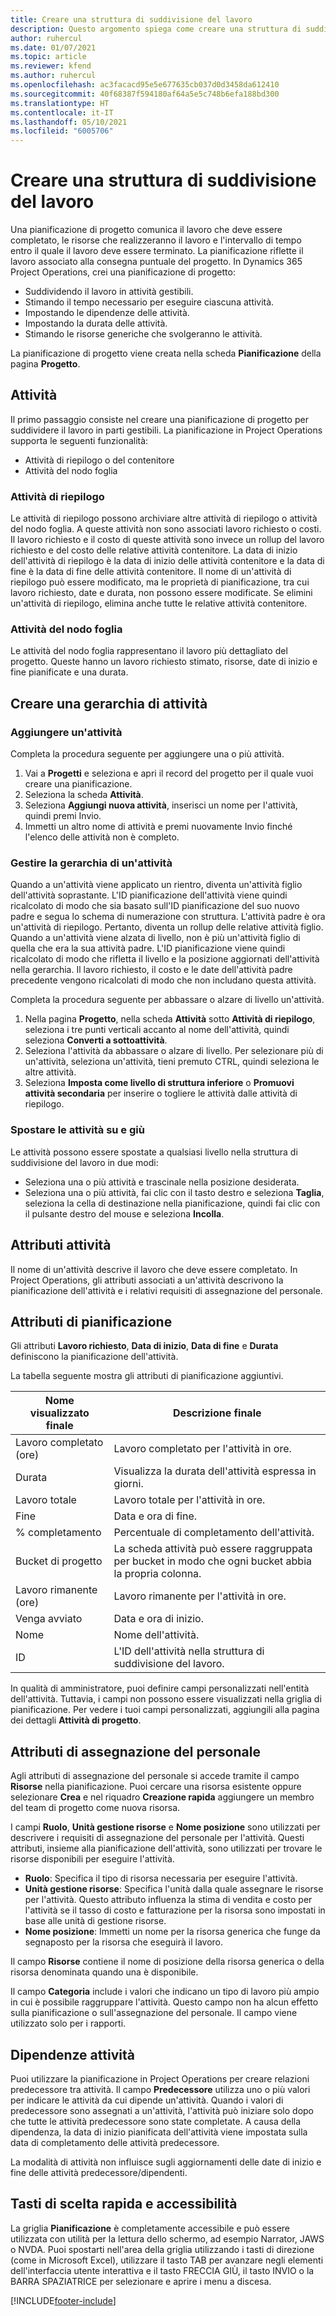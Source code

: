 ```yaml
---
title: Creare una struttura di suddivisione del lavoro
description: Questo argomento spiega come creare una struttura di suddivisione del lavoro comprensiva dei controlli di base nella nuova interfaccia di pianificazione.
author: ruhercul
ms.date: 01/07/2021
ms.topic: article
ms.reviewer: kfend
ms.author: ruhercul
ms.openlocfilehash: ac3facacd95e5e677635cb037d0d3458da612410
ms.sourcegitcommit: 40f68387f594180af64a5e5c748b6efa188bd300
ms.translationtype: HT
ms.contentlocale: it-IT
ms.lasthandoff: 05/10/2021
ms.locfileid: "6005706"
---
```

# <a name="create-a-work-breakdown-structure-wbs"></a>Creare una struttura di suddivisione del lavoro

Una pianificazione di progetto comunica il lavoro che deve essere completato, le risorse che realizzeranno il lavoro e l'intervallo di tempo entro il quale il lavoro deve essere terminato. La pianificazione riflette il lavoro associato alla consegna puntuale del progetto. In Dynamics 365 Project Operations, crei una pianificazione di progetto:

  - Suddividendo il lavoro in attività gestibili.
  - Stimando il tempo necessario per eseguire ciascuna attività.
  - Impostando le dipendenze delle attività.
  - Impostando la durata delle attività.
  - Stimando le risorse generiche che svolgeranno le attività. 

La pianificazione di progetto viene creata nella scheda **Pianificazione** della pagina **Progetto**.

## <a name="tasks"></a>Attività

Il primo passaggio consiste nel creare una pianificazione di progetto per suddividere il lavoro in parti gestibili. La pianificazione in Project Operations supporta le seguenti funzionalità:

- Attività di riepilogo o del contenitore
- Attività del nodo foglia

### <a name="summary-tasks"></a>Attività di riepilogo

Le attività di riepilogo possono archiviare altre attività di riepilogo o attività del nodo foglia. A queste attività non sono associati lavoro richiesto o costi. Il lavoro richiesto e il costo di queste attività sono invece un rollup del lavoro richiesto e del costo delle relative attività contenitore. La data di inizio dell'attività di riepilogo è la data di inizio delle attività contenitore e la data di fine è la data di fine delle attività contenitore. Il nome di un'attività di riepilogo può essere modificato, ma le proprietà di pianificazione, tra cui lavoro richiesto, date e durata, non possono essere modificate. Se elimini un'attività di riepilogo, elimina anche tutte le relative attività contenitore.

### <a name="leaf-node-tasks"></a>Attività del nodo foglia

Le attività del nodo foglia rappresentano il lavoro più dettagliato del progetto. Queste hanno un lavoro richiesto stimato, risorse, date di inizio e fine pianificate e una durata.

## <a name="create-a-task-hierarchy"></a>Creare una gerarchia di attività

### <a name="add-a-task"></a>Aggiungere un'attività

Completa la procedura seguente per aggiungere una o più attività.

1. Vai a **Progetti** e seleziona e apri il record del progetto per il quale vuoi creare una pianificazione. 
2. Seleziona la scheda **Attività**. 
3. Seleziona **Aggiungi nuova attività**, inserisci un nome per l'attività, quindi premi Invio.
2. Immetti un altro nome di attività e premi nuovamente Invio finché l'elenco delle attività non è completo.

### <a name="manage-hierarchy-of-a-task"></a>Gestire la gerarchia di un'attività

Quando a un'attività viene applicato un rientro, diventa un'attività figlio dell'attività soprastante. L'ID pianificazione dell'attività viene quindi ricalcolato di modo che sia basato sull'ID pianificazione del suo nuovo padre e segua lo schema di numerazione con struttura. L'attività padre è ora un'attività di riepilogo. Pertanto, diventa un rollup delle relative attività figlio. Quando a un'attività viene alzata di livello, non è più un'attività figlio di quella che era la sua attività padre. L'ID pianificazione viene quindi ricalcolato di modo che rifletta il livello e la posizione aggiornati dell'attività nella gerarchia. Il lavoro richiesto, il costo e le date dell'attività padre precedente vengono ricalcolati di modo che non includano questa attività.

Completa la procedura seguente per abbassare o alzare di livello un'attività.

1. Nella pagina **Progetto**, nella scheda **Attività** sotto **Attività di riepilogo**, seleziona i tre punti verticali accanto al nome dell'attività, quindi seleziona **Converti a sottoattività**. 
2. Seleziona l'attività da abbassare o alzare di livello. Per selezionare più di un'attività, seleziona un'attività, tieni premuto CTRL, quindi seleziona le altre attività.
2. Seleziona **Imposta come livello di struttura inferiore** o **Promuovi attività secondaria** per inserire o togliere le attività dalle attività di riepilogo.

### <a name="move-tasks-up-and-down"></a>Spostare le attività su e giù

Le attività possono essere spostate a qualsiasi livello nella struttura di suddivisione del lavoro in due modi:

- Seleziona una o più attività e trascinale nella posizione desiderata.
- Seleziona una o più attività, fai clic con il tasto destro e seleziona **Taglia**, seleziona la cella di destinazione nella pianificazione, quindi fai clic con il pulsante destro del mouse e seleziona **Incolla**.

## <a name="task-attributes"></a>Attributi attività

Il nome di un'attività descrive il lavoro che deve essere completato. In Project Operations, gli attributi associati a un'attività descrivono la pianificazione dell'attività e i relativi requisiti di assegnazione del personale.

## <a name="schedule-attributes"></a>Attributi di pianificazione

Gli attributi **Lavoro richiesto**, **Data di inizio**, **Data di fine** e **Durata** definiscono la pianificazione dell'attività.

La tabella seguente mostra gli attributi di pianificazione aggiuntivi.

| **Nome visualizzato finale** | **Descrizione finale** |
| --- | --- |
| Lavoro completato (ore) | Lavoro completato per l'attività in ore. |
| Durata | Visualizza la durata dell'attività espressa in giorni. |
| Lavoro totale | Lavoro totale per l'attività in ore. |
| Fine | Data e ora di fine. |
| % completamento | Percentuale di completamento dell'attività. |
| Bucket di progetto | La scheda attività può essere raggruppata per bucket in modo che ogni bucket abbia la propria colonna. |
| Lavoro rimanente (ore) | Lavoro rimanente per l'attività in ore. |
| Venga avviato | Data e ora di inizio. |
| Nome | Nome dell'attività. |
| ID | L'ID dell'attività nella struttura di suddivisione del lavoro. |

In qualità di amministratore, puoi definire campi personalizzati nell'entità dell'attività. Tuttavia, i campi non possono essere visualizzati nella griglia di pianificazione. Per vedere i tuoi campi personalizzati, aggiungili alla pagina dei dettagli **Attività di progetto**.

## <a name="staffing-attributes"></a>Attributi di assegnazione del personale

Agli attributi di assegnazione del personale si accede tramite il campo **Risorse** nella pianificazione. Puoi cercare una risorsa esistente oppure selezionare **Crea** e nel riquadro **Creazione rapida** aggiungere un membro del team di progetto come nuova risorsa.

I campi **Ruolo**, **Unità gestione risorse** e **Nome posizione** sono utilizzati per descrivere i requisiti di assegnazione del personale per l'attività. Questi attributi, insieme alla pianificazione dell'attività, sono utilizzati per trovare le risorse disponibili per eseguire l'attività.

   - **Ruolo**: Specifica il tipo di risorsa necessaria per eseguire l'attività.
   - **Unità gestione risorse**: Specifica l'unità dalla quale assegnare le risorse per l'attività. Questo attributo influenza la stima di vendita e costo per l'attività se il tasso di costo e fatturazione per la risorsa sono impostati in base alle unità di gestione risorse.
   - **Nome posizione**: Immetti un nome per la risorsa generica che funge da segnaposto per la risorsa che eseguirà il lavoro.

Il campo **Risorse** contiene il nome di posizione della risorsa generica o della risorsa denominata quando una è disponibile.

Il campo **Categoria** include i valori che indicano un tipo di lavoro più ampio in cui è possibile raggruppare l'attività. Questo campo non ha alcun effetto sulla pianificazione o sull'assegnazione del personale. Il campo viene utilizzato solo per i rapporti.

## <a name="task-dependencies"></a>Dipendenze attività

Puoi utilizzare la pianificazione in Project Operations per creare relazioni predecessore tra attività. Il campo **Predecessore** utilizza uno o più valori per indicare le attività da cui dipende un'attività. Quando i valori di predecessore sono assegnati a un'attività, l'attività può iniziare solo dopo che tutte le attività predecessore sono state completate. A causa della dipendenza, la data di inizio pianificata dell'attività viene impostata sulla data di completamento delle attività predecessore.

La modalità di attività non influisce sugli aggiornamenti delle date di inizio e fine delle attività predecessore/dipendenti.

## <a name="accessibility-and-keyboard-shortcuts"></a>Tasti di scelta rapida e accessibilità

La griglia **Pianificazione** è completamente accessibile e può essere utilizzata con utilità per la lettura dello schermo, ad esempio Narrator, JAWS o NVDA. Puoi spostarti nell'area della griglia utilizzando i tasti di direzione (come in Microsoft Excel), utilizzare il tasto TAB per avanzare negli elementi dell'interfaccia utente interattiva e il tasto FRECCIA GIÙ, il tasto INVIO o la BARRA SPAZIATRICE per selezionare e aprire i menu a discesa.


[!INCLUDE[footer-include](../includes/footer-banner.md)]